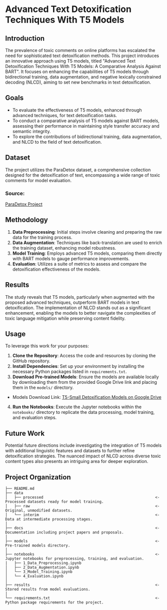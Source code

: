 # Advanced Text Detoxification Techniques With T5 Models

## Introduction

The prevalence of toxic comments on online platforms has escalated the need for sophisticated text detoxification methods. This project introduces an innovative approach using T5 models, titled "Advanced Text Detoxification Techniques With T5 Models: A Comparative Analysis Against BART". It focuses on enhancing the capabilities of T5 models through bidirectional training, data augmentation, and negative lexically constrained decoding (NLCD), aiming to set new benchmarks in text detoxification.

## Goals

- To evaluate the effectiveness of T5 models, enhanced through advanced techniques, for text detoxification tasks.
- To conduct a comparative analysis of T5 models against BART models, assessing their performance in maintaining style transfer accuracy and semantic integrity.
- To explore the contributions of bidirectional training, data augmentation, and NLCD to the field of text detoxification.

## Dataset

The project utilizes the ParaDetox dataset, a comprehensive collection designed for the detoxification of text, encompassing a wide range of toxic comments for model evaluation.

### Source:
[ParaDetox Project](https://github.com/s-nlp/paradetox)

## Methodology

1. **Data Preprocessing**: Initial steps involve cleaning and preparing the raw data for the training process.
2. **Data Augmentation**: Techniques like back-translation are used to enrich the training dataset, enhancing model robustness.
3. **Model Training**: Employs advanced T5 models, comparing them directly with BART models to gauge performance improvements.
4. **Evaluation**: Utilizes a suite of metrics to assess and compare the detoxification effectiveness of the models.

## Results

The study reveals that T5 models, particularly when augmented with the proposed advanced techniques, outperform BART models in text detoxification. The implementation of NLCD stands out as a significant enhancement, enabling the models to better navigate the complexities of toxic language mitigation while preserving content fidelity.

## Usage

To leverage this work for your purposes:

1. **Clone the Repository**: Access the code and resources by cloning the GitHub repository.
2. **Install Dependencies**: Set up your environment by installing the necessary Python packages listed in `requirements.txt`.
3. **Download Pre-trained Models**: Ensure the models are available locally by downloading them from the provided Google Drive link and placing them in the `models/` directory.

- Models Download Link: [T5-Small Detoxification Models on Google Drive](https://drive.google.com/drive/u/0/folders/1CmWYk0qtGmvLQsvnIJmNEDctkvs-0PDR)

4. **Run the Notebooks**: Execute the Jupyter notebooks within the `notebooks/` directory to replicate the data processing, model training, and evaluation steps.

## Future Work

Potential future directions include investigating the integration of T5 models with additional linguistic features and datasets to further refine detoxification strategies. The nuanced impact of NLCD across diverse toxic content types also presents an intriguing area for deeper exploration.

Project Organization
------------

    ├── README.md                                                      
    ├── data
    │   ├── processed                                                  <- Processed datasets ready for model training.
    │   ├── raw                                                        <- Original, unmodified datasets.
    │   └── interim                                                    <- Data at intermediate processing stages.
    │
    ├── docs                                                           <- Documentation including project papers and proposals.
    │
    ├── models                                                         <- Pre-trained models directory.
    │
    ├── notebooks                                                      <- Jupyter notebooks for preprocessing, training, and evaluation.
    |   ├── 1_Data_Preprocessing.ipynb                                 
    │   ├── 2_Data_Augmentation.ipynb                                  
    │   └── 3_Model_Training.ipynb                                     
    │   └── 4_Evaluation.ipynb                                         
    │
    ├── results                                                        <- Stored results from model evaluations.
    │
    └── requirements.txt                                               <- Python package requirements for the project.
